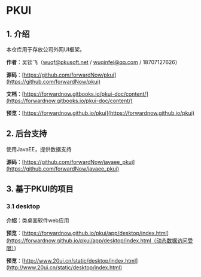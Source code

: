 # PKUI

## 1. 介绍

本仓库用于存放公司外网UI框架。

**作者**：吴钦飞（wuqf@pkusoft.net / wuqinfei@qq.com / 18707127626）

**源码**：[https://github.com/forwardNow/pkui](https://github.com/forwardNow/pkui)

**文档**：[https://forwardnow.gitbooks.io/pkui-doc/content/](https://forwardnow.gitbooks.io/pkui-doc/content/)

**预览**：[https://forwardnow.github.io/pkui](https://forwardnow.github.io/pkui)

## 2. 后台支持

使用JavaEE，提供数据支持

**源码**：[https://github.com/forwardNow/javaee_pkui](https://github.com/forwardNow/javaee_pkui)

## 3. 基于PKUI的项目

### 3.1 desktop

**介绍**：类桌面软件web应用

**预览**：[https://forwardnow.github.io/pkui/app/desktop/index.html](https://forwardnow.github.io/pkui/app/desktop/index.html（动态数据访问受限）)

**预览**：[http://www.20ui.cn/static/desktop/index.html](http://www.20ui.cn/static/desktop/index.html)

